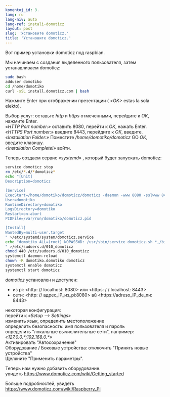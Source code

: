 ```yaml
---
komentoj_id: 3.
lang: ru
lang-niv: auto
lang-ref: instali-domoticz
layout: post
slug: 'Установите domoticz.'
title: 'Установите domoticz.'
---
```


Вот пример установки domoticz под raspbian.

Мы начинаем с создания выделенного пользователя, затем устанавливаем domoticz:
```bash
sudo bash
adduser domotiko
cd /home/domotiko
curl -sSL install.domoticz.com | bash
```
Нажмите Enter при отображении презентации ( _\<OK>_ estas la sola elekto).  
  
  
Выбор услуг: оставьте _http_ и _https_ отмеченными, перейдите к _OK_, нажмите Enter.  
_«HTTP Port number:»_ оставить 8080, перейти к _OK_, нажать Enter.  
_«HTTPS Port number:»_ введите 8443, перейдите к _OK_, введите.  
_«Installation Folder:»_   Поместите   _/home/domotiko/domoticz_  GO   _OK_, введите клавишу.    
 _«Installation Complete!»_   войти. 


Теперь создаем сервис _«systemd»_ , который будет запускать domoticz:
```bash
service domoticz stop
rm /etc/*.d/*domoticz*
echo "[Unit]
Description=domoticz

[Service]
ExecStart=/home/domotiko/domoticz/domoticz -daemon -www 8080 -sslwww 8443 -pidfile /var/run/domotiko/domoticz.pid
User=domotiko
RuntimeDirectory=domotiko
LogsDirectory=domotiko
Restart=on-abort
PIDFile=/var/run/domotiko/domoticz.pid

[Install]
WantedBy=multi-user.target
" >/etc/systemd/system/domoticz.service
echo "domotiko ALL=(root) NOPASSWD: /usr/sbin/service domoticz.sh *,/bin/systemctl stop domoticz.service,/bin/systemctl start domoticz.service
" >/etc/sudoers.d/010_domoticz
chmod 440 /etc/sudoers.d/010_domoticz
systemctl daemon-reload
chown -R domotiko.domotiko domoticz
systemctl enable domoticz
systemctl start domoticz
```

_domoticz_ установлен и доступен:
* из pi: <http: // localhost: 8080> или <https: / / localhost: 8443>
* сети: <http: // адрес_IP_из_pi:8080> aŭ <https://adreso_IP_de_пи: 8443>

некоторая конфигурация:  
перейти к _«Setup --> Settings»_  
изменить язык, определить местоположение  
определить безопасность: имя пользователя и пароль  
определить "локальные вычислительные сети", например: _«127.0.0.\*;192.168.0.*»_  
Активировать "Автосохранение"  
Оборудование / Боковые устройства: отключить "Принять новые устройства"  
Щелкните "Применить параметры".  

Теперь нам нужно добавить оборудование.  
увидеть <https://www.domoticz.com/wiki/Getting_started>


Больше подробностей,
увидеть <https://www.domoticz.com/wiki/Raspberry_Pi>

